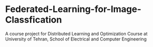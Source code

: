 # Federated-Learning-for-Image-Classfication
A course project for Distributed Learning and Optimization Course at University of Tehran, School of Electrical and Computer Engineering
